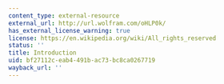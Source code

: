 ```yaml
---
content_type: external-resource
external_url: http://url.wolfram.com/oHLP0k/
has_external_license_warning: true
license: https://en.wikipedia.org/wiki/All_rights_reserved
status: ''
title: Introduction
uid: bf27112c-eab4-491b-ac73-bc8ca0267719
wayback_url: ''
---
```

